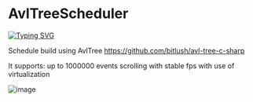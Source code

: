 # AvlTreeScheduler
[![Typing SVG](https://readme-typing-svg.herokuapp.com?color=%2336BCF7&lines=Virtualization+in+practice)](https://git.io/typing-svg)

Schedule build using AvlTree https://github.com/bitlush/avl-tree-c-sharp

It supports: 
up to 1000000 events
scrolling with stable fps with use of virtualization

![image](https://github.com/SilentCoast/CyberneticallyIncScheduler/assets/94042423/f1bb6c5b-8301-4844-8955-c1331fe6b9cb)

